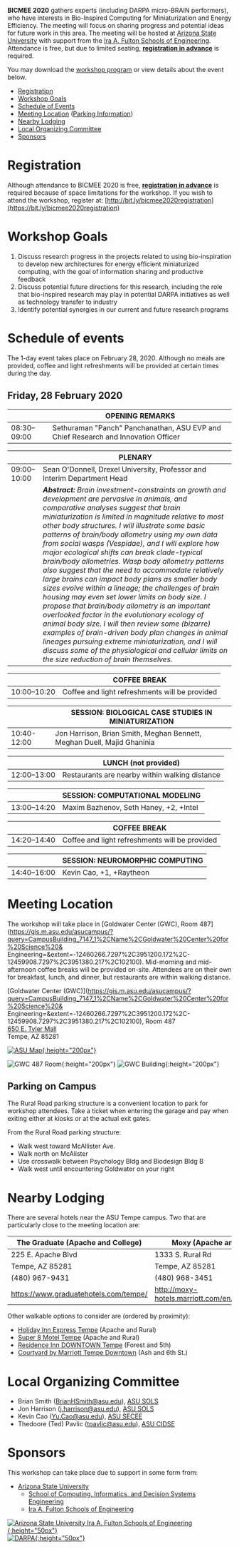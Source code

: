 **BICMEE 2020** gathers experts (including DARPA micro-BRAIN performers), who have interests in Bio-Inspired Computing for Miniaturization and Energy Efficiency. The meeting will focus on sharing progress and potential ideas for future work in this area. The meeting will be hosted at [Arizona State University](http://www.asu.edu/) with support from the [Ira A. Fulton Schools of Engineering](https://engineering.asu.edu/). Attendance is free, but due to limited seating, [**registration in advance**](http://bit.ly/bicmee2020registration) is required.

You may download the [workshop program](BICMEE2020_program.pdf) or view details about the event below.

* [Registration](#registration)
* [Workshop Goals](#workshop-goals)
* [Schedule of Events](#schedule-of-events)
* [Meeting Location](#meeting-location) ([Parking Information](#parking-on-campus))
* [Nearby Lodging](#meeting-location)
* [Local Organizing Committee](#local-organizing-committee)
* [Sponsors](#sponsors)

# Registration

Although attendance to BICMEE 2020 is free, [**registration in advance**](http://bit.ly/bicmee2020registration) is required because of space limitations for the workshop. If you wish to attend the workshop, register at: [http://bit.ly/bicmee2020registration](https://bit.ly/bicmee2020registration)

# Workshop Goals

1. Discuss research progress in the projects related to using bio-inspiration to develop new architectures for energy efficient miniaturized computing, with the goal of information sharing and productive feedback
1. Discuss potential future directions for this research, including the role that bio-inspired research may play in potential DARPA initiatives as well as technology transfer to industry
1. Identify potential synergies in our current and future research programs

# Schedule of events

The 1-day event takes place on February 28, 2020. Although no meals are provided, coffee and light refreshments will be provided at certain times during the day.

## Friday, 28 February 2020

|             | OPENING REMARKS |
| ----------- | --------- |
| 08:30–09:00 | Sethuraman "Panch" Panchanathan, ASU EVP and Chief Research and Innovation Officer |

|             | PLENARY |
| ----------- | ------------------------ |
| 09:00–10:00 | Sean O'Donnell, Drexel University, Professor and Interim Department Head |
|             | _**Abstract:** Brain investment-constraints on growth and development are pervasive in animals, and comparative analyses suggest that brain miniaturization is limited in magnitude relative to most other body structures. I will illustrate some basic patterns of brain/body allometry using my own data from social wasps (Vespidae), and I will explore how major ecological shifts can break clade-typical brain/body allometries. Wasp body allometry patterns also suggest that the need to accommodate relatively large brains can impact body plans as smaller body sizes evolve within a lineage; the challenges of brain housing may even set lower limits on body size. I propose that brain/body allometry is an important overlooked factor in the evolutionary ecology of animal body size. I will then review some (bizarre) examples of brain-driven body plan changes in animal lineages pursuing extreme miniaturization, and I will discuss some of the physiological and cellular limits on the size reduction of brain themselves._ |

|             | COFFEE BREAK |
| ----------- | ------------ |
| 10:00–10:20 | Coffee and light refreshments will be provided |

|             | SESSION: BIOLOGICAL CASE STUDIES IN MINIATURIZATION |
| ----------- | --------------------- |
| 10:40-12:00 | Jon Harrison, Brian Smith, Meghan Bennett, Meghan Duell, Majid Ghaninia |

|             | LUNCH (not provided) |
| ----------- | ------------ |
| 12:00–13:00 | Restaurants are nearby within walking distance |

|             | SESSION: COMPUTATIONAL MODELING |
| ----------- | -------------------- |
| 13:00–14:20 | Maxim Bazhenov, Seth Haney, +2, +Intel |

|             | COFFEE BREAK |
| ----------- | ------------ |
| 14:20–14:40 | Coffee and light refreshments will be provided |

|             | SESSION: NEUROMORPHIC COMPUTING |
| ----------- | -------------------- |
| 14:40–16:00 | Kevin Cao, +1, +Raytheon |

# Meeting Location

The workshop will take place in [Goldwater Center (GWC), Room 487](https://gis.m.asu.edu/asucampus/?query=CampusBuilding_7147_1%2CName%2CGoldwater%20Center%20for%20Science%20& Engineering=&extent=-12460266.7297%2C3951200.172%2C-12459908.7297%2C3951380.217%2C102100). Mid-morning and mid-afternoon coffee breaks will be provided on-site. Attendees are on their own for breakfast, lunch, and dinner, but restaurants are within walking distance.

[Goldwater Center (GWC)](https://gis.m.asu.edu/asucampus/?query=CampusBuilding_7147_1%2CName%2CGoldwater%20Center%20for%20Science%20& Engineering=&extent=-12460266.7297%2C3951200.172%2C-12459908.7297%2C3951380.217%2C102100), Room 487<br>
[650 E. Tyler Mall](https://goo.gl/maps/JqzLdjv2vGUncwiRA)<br>
Tempe, AZ  85281

[![ASU Map](ASUmap.png "Annotated Map of ASU"){:height="200px"}](https://goo.gl/maps/JqzLdjv2vGUncwiRA)

![GWC 487 Room](GWC487.jpg "Inside of GWC 487"){:height="200px"} ![GWC Building](GWC.jpg "Front of GWC Building"){:height="200px"}

## Parking on Campus

The Rural Road parking structure is a convenient location to park for
workshop attendees. Take a ticket when entering the garage and pay when
exiting either at kiosks or at the actual exit gates.

From the Rural Road parking structure:
* Walk west toward McAllister Ave.
* Walk north on McAlister
* Use crosswalk between Psychology Bldg and Biodesign Bldg B
* Walk west until encountering Goldwater on your right

# Nearby Lodging

There are several hotels near the ASU Tempe campus. Two that are particularly close to the meeting location are:

| The Graduate (Apache and College)       | Moxy (Apache and Rural) |
| --------------------------------------- | ---------------------------- |
| 225 E. Apache Blvd                      | 1333 S. Rural Rd             |
| Tempe, AZ  85281                        | Tempe, AZ  85281             |
| (480) 967-9431                          | (480) 968-3451               |
| <a target="_blank" href="https://www.graduatehotels.com/tempe/">https://www.graduatehotels.com/tempe/</a>   |  <a target="_blank" href="http://moxy-hotels.marriott.com/en/hotels/tempe">http://moxy-hotels.marriott.com/en/hotels/tempe</a>  |

Other walkable options to consider are (ordered by proximity):
* [Holiday Inn Express Tempe](https://www.ihg.com/holidayinnexpress/hotels/us/en/tempe/phxwb/hoteldetail) (Apache and Rural)
* [Super 8 Motel Tempe](https://www.wyndhamhotels.com/super-8/tempe-arizona/super-8-tempe-asu-airport/overview) (Apache and Rural)
* [Residence Inn DOWNTOWN Tempe](https://www.marriott.com/hotels/travel/phxrt-residence-inn-tempe/) (Forest and 5th)
* [Courtyard by Marriott Tempe Downtown](https://www.marriott.com/hotels/travel/phxte-courtyard-tempe-downtown/) (Ash and 6th St.)

# Local Organizing Committee

* Brian Smith ([BrianHSmith@asu.edu](mailto:BrianHSmith@asu.edu)), [ASU SOLS](http://sols.asu.edu/)
* Jon Harrison ([j.harrison@asu.edu](mailto:j.harrison@asu.edu)), [ASU SOLS](http://sols.asu.edu/)
* Kevin Cao ([Yu.Cao@asu.edu](mailto:Yu.Cao@asu.edu)), [ASU SECEE](https://ecee.engineering.asu.edu/)
* Thedoore (Ted) Pavlic ([tpavlic@asu.edu](mailto:tpavlic@asu.edu)), [ASU CIDSE](https://cidse.engineering.asu.edu/)

# Sponsors

This workshop can take place due to support in some form from:

* [Arizona State University](http://www.asu.edu/)
  * [School of Computing, Informatics, and Decision Systems Engineering](http://cidse.engineering.asu.edu/)
  * [Ira A. Fulton Schools of Engineering](https://engineering.asu.edu/)

[![Arizona State University Ira A. Fulton Schools of Engineering](asu_fse_logo.png){:height="50px"}](http://engineering.asu.edu/)<br>
[![DARPA](darpa_logo.jpg){:height="50px"}](http://www.darpa.mil/)
